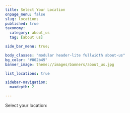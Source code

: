 ```yaml
---
title: Select Your Location
onpage_menu: false
slug: locations
published: true
taxonomy:
  category: about_us
  tag: [about us]

side_bar_menu: true;

body_classes: "modular header-lite fullwidth about-us"
bg_color: "#002b49"
banner_image: theme://images/banners/about_us.jpg

list_locations: true

sidebar-navigation:
  maxdepth: 2

---
```


Select your location:
